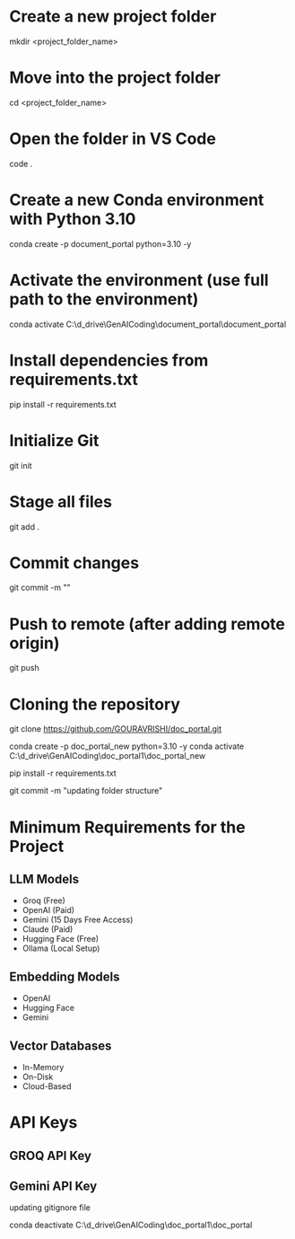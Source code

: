 # Create a new project folder
mkdir <project_folder_name>

# Move into the project folder
cd <project_folder_name>

# Open the folder in VS Code
code .

# Create a new Conda environment with Python 3.10
conda create -p document_portal python=3.10 -y

# Activate the environment (use full path to the environment)
conda activate C:\d_drive\GenAICoding\document_portal\document_portal

# Install dependencies from requirements.txt
pip install -r requirements.txt

# Initialize Git
git init

# Stage all files
git add .

# Commit changes
git commit -m "<write your commit message>"


# Push to remote (after adding remote origin)
git push

# Cloning the repository
git clone https://github.com/GOURAVRISHI/doc_portal.git



conda create -p doc_portal_new python=3.10 -y
conda activate C:\d_drive\GenAICoding\doc_portal1\doc_portal_new

pip install -r requirements.txt

git commit -m "updating folder structure"

# Minimum Requirements for the Project
## LLM Models
- Groq (Free)
- OpenAI (Paid)
- Gemini (15 Days Free Access)
- Claude (Paid)
- Hugging Face (Free)
- Ollama (Local Setup)

## Embedding Models
- OpenAI
- Hugging Face
- Gemini

## Vector Databases
- In-Memory
- On-Disk
- Cloud-Based

# API Keys
## GROQ API Key

## Gemini API Key

updating gitignore file

conda deactivate C:\d_drive\GenAICoding\doc_portal1\doc_portal

